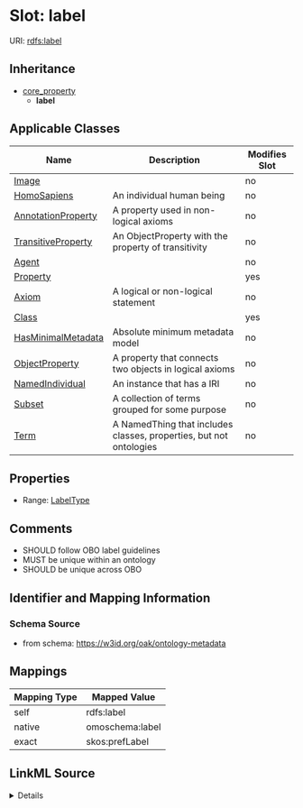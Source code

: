 

# Slot: label



URI: [rdfs:label](http://www.w3.org/2000/01/rdf-schema#label)




## Inheritance

* [core_property](core_property.md)
    * **label**






## Applicable Classes

| Name | Description | Modifies Slot |
| --- | --- | --- |
| [Image](Image.md) |  |  no  |
| [HomoSapiens](HomoSapiens.md) | An individual human being |  no  |
| [AnnotationProperty](AnnotationProperty.md) | A property used in non-logical axioms |  no  |
| [TransitiveProperty](TransitiveProperty.md) | An ObjectProperty with the property of transitivity |  no  |
| [Agent](Agent.md) |  |  no  |
| [Property](Property.md) |  |  yes  |
| [Axiom](Axiom.md) | A logical or non-logical statement |  no  |
| [Class](Class.md) |  |  yes  |
| [HasMinimalMetadata](HasMinimalMetadata.md) | Absolute minimum metadata model |  no  |
| [ObjectProperty](ObjectProperty.md) | A property that connects two objects in logical axioms |  no  |
| [NamedIndividual](NamedIndividual.md) | An instance that has a IRI |  no  |
| [Subset](Subset.md) | A collection of terms grouped for some purpose |  no  |
| [Term](Term.md) | A NamedThing that includes classes, properties, but not ontologies |  no  |







## Properties

* Range: [LabelType](LabelType.md)





## Comments

* SHOULD follow OBO label guidelines
* MUST be unique within an ontology
* SHOULD be unique across OBO

## Identifier and Mapping Information







### Schema Source


* from schema: https://w3id.org/oak/ontology-metadata




## Mappings

| Mapping Type | Mapped Value |
| ---  | ---  |
| self | rdfs:label |
| native | omoschema:label |
| exact | skos:prefLabel |




## LinkML Source

<details>
```yaml
name: label
comments:
- SHOULD follow OBO label guidelines
- MUST be unique within an ontology
- SHOULD be unique across OBO
in_subset:
- allotrope required profile
- go required profile
- obi required profile
from_schema: https://w3id.org/oak/ontology-metadata
exact_mappings:
- skos:prefLabel
rank: 1000
is_a: core_property
slot_uri: rdfs:label
alias: label
domain_of:
- HasMinimalMetadata
- Axiom
range: label type
multivalued: false

```
</details>